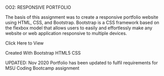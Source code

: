 OO2: RESPONSIVE PORTFOLIO

The basis of this assignment was to create a responsive portfolio website using HTML, CSS, and Bootstrap. Bootstrap is a CSS framework based on the flexbox model that allows users to easily and effortlessly make any website or web application responsive to multiple devices.

Click Here to View

Created With
Bootstrap
HTML5
CSS

UPDATED: Nov 2020
Portfolio has been updated to fulfil requirements for MSU Coding Bootcamp assignment
